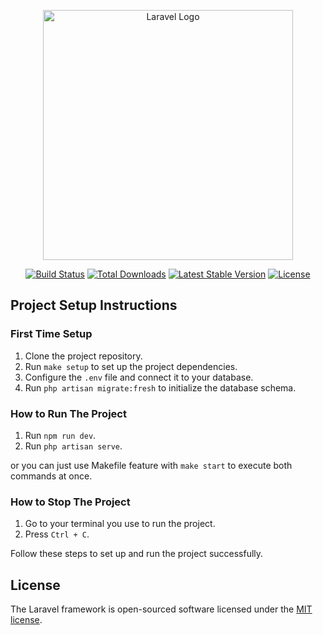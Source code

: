 <p align="center"><a href="https://laravel.com" target="_blank"><img src="https://raw.githubusercontent.com/laravel/art/master/logo-lockup/5%20SVG/2%20CMYK/1%20Full%20Color/laravel-logolockup-cmyk-red.svg" width="400" alt="Laravel Logo"></a></p>

<p align="center">
<a href="https://github.com/laravel/framework/actions"><img src="https://github.com/laravel/framework/workflows/tests/badge.svg" alt="Build Status"></a>
<a href="https://packagist.org/packages/laravel/framework"><img src="https://img.shields.io/packagist/dt/laravel/framework" alt="Total Downloads"></a>
<a href="https://packagist.org/packages/laravel/framework"><img src="https://img.shields.io/packagist/v/laravel/framework" alt="Latest Stable Version"></a>
<a href="https://packagist.org/packages/laravel/framework"><img src="https://img.shields.io/packagist/l/laravel/framework" alt="License"></a>
</p>

## Project Setup Instructions

### First Time Setup
1. Clone the project repository.
2. Run `make setup` to set up the project dependencies.
3. Configure the `.env` file and connect it to your database.
4. Run `php artisan migrate:fresh` to initialize the database schema.

### How to Run The Project
1. Run `npm run dev`.
2. Run `php artisan serve`.

or you can just use Makefile feature with `make start` to execute both commands at once.

### How to Stop The Project
1. Go to your terminal you use to run the project.
2. Press `Ctrl + C`.

Follow these steps to set up and run the project successfully.

## License

The Laravel framework is open-sourced software licensed under the [MIT license](https://opensource.org/licenses/MIT).
